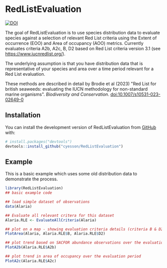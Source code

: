 
# RedListEvaluation

<!-- badges: start -->
[![DOI](https://zenodo.org/badge/585627805.svg)](https://zenodo.org/badge/latestdoi/585627805)
<!-- badges: end -->

The goal of RedListEvaluation is to use species distribution data to evaluate species against a selection of relevant Red List criteria using the Extent of occurrence (EOO) and Area of occupancy (AOO) metrics. Currently evaluates criteria A2b, A2c, B, D2 based on Red List criteria version 3.1 (see https://www.iucnredlist.org/).

The underlying assumption is that you have distribution data that is representative of your species and area over a time period relevant for a Red List evaluation. 

These methods are described in detail by Brodie et al (2023) "Red List for british seaweeds: evaluating the IUCN methodology for non-standard marine organisms". _Biodiversity and Conservation_. [doi:10.1007/s10531-023-02649-0](https://doi.org/10.1007/s10531-023-02649-0)

## Installation

You can install the development version of RedListEvaluation from [GitHub](https://github.com/) with:

``` r
# install.packages("devtools")
devtools::install_github("cyesson/RedListEvaluation")
```

## Example

This is a basic example which uses some old distribution data to demonstrate the process.

``` r
library(RedListEvaluation)
## basic example code

## load simple dataset of observations
data(Alaria)

## Evaluate all relevant critera for this dataset
Alaria.RLE <- EvaluateAllCriteria(Alaria)

## plot on a map - showing evaluation criteria details (criteria B & D2)
PlotArea(Alaria, Alaria.RLE$B, Alaria.RLE$D2)

## plot trend based on SACFOR abundance observations over the evaluation period
PlotA2b(Alaria.RLE$A2b)

## plot trend in area of occupancy over the evaluation period
PlotA2c(Alaria.RLE$A2c)

```


